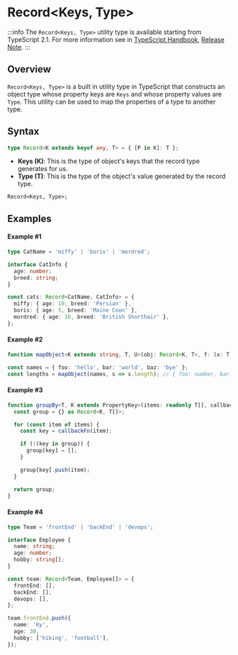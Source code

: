 # Record\<Keys, Type>

:::info
The `Record<Keys, Type>` utility type is available starting from TypeScript 2.1. For more information see in [TypeScript Handbook](https://www.typescriptlang.org/docs/handbook/utility-types.html#recordkeys-type), [Release Note](https://www.typescriptlang.org/docs/handbook/release-notes/typescript-2-1.html#partial-readonly-record-and-pick).
:::

## Overview

`Record<Keys, Type>` is a built in utility type in TypeScript that constructs an object type whose property keys are `Keys` and whose property values are `Type`. This utility can be used to map the properties of a type to another type.

## Syntax

```ts
type Record<K extends keyof any, T> = { [P in K]: T };
```

- **Keys (K)**: This is the type of object's keys that the record type generates for us.
- **Type (T)**: This is the type of the object's value generated by the record type.

```
Record<Keys, Type>;
```

## Examples

#### Example #1

```ts
type CatName = 'miffy' | 'boris' | 'mordred';

interface CatInfo {
  age: number;
  breed: string;
}

const cats: Record<CatName, CatInfo> = {
  miffy: { age: 10, breed: 'Persian' },
  boris: { age: 5, breed: 'Maine Coon' },
  mordred: { age: 16, breed: 'British Shorthair' },
};
```

#### Example #2

```ts
function mapObject<K extends string, T, U>(obj: Record<K, T>, f: (x: T) => U): Record<K, U>;

const names = { foo: 'hello', bar: 'world', baz: 'bye' };
const lengths = mapObject(names, s => s.length); // { foo: number, bar: number, baz: number }
```

#### Example #3

```ts
function groupBy<T, K extends PropertyKey>(items: readonly T[], callbackFn: (item: T) => K): Record<K, T[]> {
  const group = {} as Record<K, T[]>;

  for (const item of items) {
    const key = callbackFn(item);

    if (!(key in group)) {
      group[key] = [];
    }

    group[key].push(item);
  }

  return group;
}
```

#### Example #4

```ts
type Team = 'frontEnd' | 'backEnd' | 'devops';

interface Employee {
  name: string;
  age: number;
  hobby: string[];
}

const team: Record<Team, Employee[]> = {
  frontEnd: [],
  backEnd: [],
  devops: [],
};

team.frontEnd.push({
  name: 'Ky',
  age: 30,
  hobby: ['hiking', 'football'],
});
```
